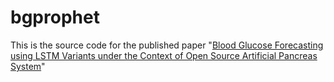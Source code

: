 # bgprophet
This is the source code for the published paper "[Blood Glucose Forecasting using LSTM Variants under the Context of Open Source Artificial Pancreas System](https://centaur.reading.ac.uk/86409/8/0321.pdf)"
